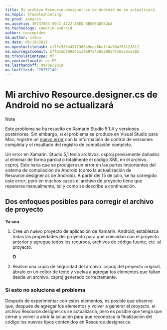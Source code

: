 ```yaml
---
title: Mi archivo Resource.designer.cs de Android no se actualizará
ms.topic: troubleshooting
ms.prod: xamarin
ms.assetid: 3F7376E3-59CC-4722-AEED-BB50E4D952AA
ms.technology: xamarin-android
author: conceptdev
ms.author: crdun
ms.date: 06/19/2017
ms.openlocfilehash: c175c533e437736849eac6be1f4a90a783123812
ms.sourcegitcommit: 57f815bf0024b1afe9754c0e28054fc0a53ce302
ms.translationtype: MT
ms.contentlocale: es-ES
ms.lasthandoff: 09/06/2019
ms.locfileid: "70757149"
---
```

# <a name="my-android-resourcedesignercs-file-will-not-update"></a>Mi archivo Resource.designer.cs de Android no se actualizará

> [!NOTE]
> Este problema se ha resuelto en Xamarin Studio 5.1.4 y versiones posteriores. Sin embargo, si el problema se produce en Visual Studio para Mac, registre un [nuevo error](~/cross-platform/troubleshooting/questions/howto-file-bug.md) con la información de control de versiones completa y el resultado del registro de compilación completo.

Un error en Xamarin. Studio 5,1 tenía archivos. csproj previamente dañados al eliminar de forma parcial o totalmente el código XML en el archivo. csproj. Esto haría que se produjera un error en las partes importantes del sistema de compilación de Android (como la actualización de Resource.designer.cs de Android). A partir del 15 de julio, se ha corregido este error; pero en muchos casos el archivo de proyecto tiene que repararse manualmente, tal y como se describe a continuación.

## <a name="two-possible-approaches-to-fixing-up-the-project-file"></a>Dos enfoques posibles para corregir el archivo de proyecto

**Ya sea**

1. Cree un nuevo proyecto de aplicación de Xamarin. Android, establezca todas las propiedades del proyecto para que coincidan con el proyecto anterior y agregue todos los recursos, archivos de código fuente, etc. al proyecto.

   **O**

2. Realice una copia de seguridad del archivo. csproj del proyecto original, ábralo en un editor de texto y vuelva a agregar los elementos que faltan desde un archivo. csproj generado correctamente.

### <a name="if-this-does-not-solve-the-problem"></a>Si esto no soluciona el problema

Después de experimentar con estos elementos, es posible que observe que, después de agregar los elementos y volver a generar el proyecto, el archivo Resource.designer.cs se actualizaría, pero es posible que tenga que cerrar y volver a abrir la solución para que reconozca la finalización del código los nuevos tipos contenidos en Resource.designer.cs. 
